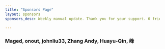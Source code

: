 ```yaml
---
title: "Sponsors Page"
layout: sponsors
sponsors_desc: Weekly manual update. Thank you for your support. 6 friends have sponsored me.

---
```

### Maged, onout, johnliu33, Zhang Andy, Huayu-Qin, 峰